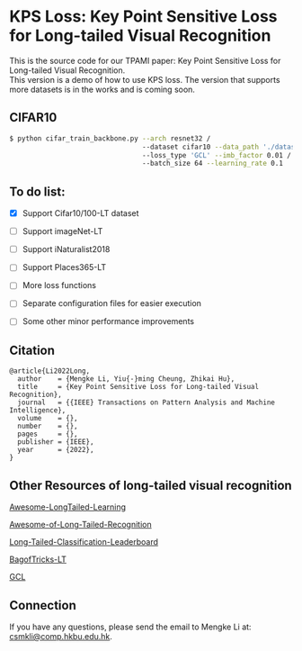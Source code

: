# KPS Loss: Key Point Sensitive Loss for Long-tailed Visual Recognition
This is the source code for our TPAMI paper: Key Point Sensitive Loss for Long-tailed Visual Recognition.  
This version is a demo of how to use KPS loss. The version that supports more datasets is in the works and is coming soon.

## CIFAR10
```bash
$ python cifar_train_backbone.py --arch resnet32 /
                                 --dataset cifar10 --data_path './dataset/data_img' /
                                 --loss_type 'GCL' --imb_factor 0.01 /
                                 --batch_size 64 --learning_rate 0.1 
```

## To do list:
- [x] Support Cifar10/100-LT dataset
- [ ] Support imageNet-LT
- [ ] Support iNaturalist2018
- [ ] Support Places365-LT
- [ ] More loss functions
- [ ] Separate configuration files for easier execution
- [ ] Some other minor performance improvements


## Citation
```
@article{Li2022Long,
  author    = {Mengke Li, Yiu{-}ming Cheung, Zhikai Hu},
  title     = {Key Point Sensitive Loss for Long-tailed Visual Recognition},
  journal   = {{IEEE} Transactions on Pattern Analysis and Machine Intelligence},
  volume    = {},
  number    = {},
  pages     = {},
  publisher = {IEEE},
  year      = {2022},
}
```

## Other Resources of long-tailed visual recognition
[Awesome-LongTailed-Learning](https://github.com/Vanint/Awesome-LongTailed-Learning)

[Awesome-of-Long-Tailed-Recognition](https://github.com/zwzhang121/Awesome-of-Long-Tailed-Recognition)

[Long-Tailed-Classification-Leaderboard](https://github.com/yanyanSann/Long-Tailed-Classification-Leaderboard)

[BagofTricks-LT](https://github.com/zhangyongshun/BagofTricks-LT)

[GCL](https://github.com/Keke921/GCLLoss) 

## Connection
If you have any questions, please send the email to Mengke Li at: csmkli@comp.hkbu.edu.hk.

